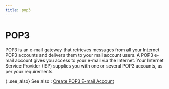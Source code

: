 ```yaml
---
title: pop3
---
```


# POP3


POP3 is an e-mail gateway that retrieves messages from all your Internet  POP3 accounts and delivers them to your mail account users. A POP3 e-mail  account gives you access to your e-mail via the Internet. Your Internet  Service Provider (ISP)  supplies you with one or several POP3 accounts, as per your requirements.


{:.see_also}
See also
: [Create  POP3 E-mail Account]({{site.eml_baseurl}}/create-pop3-e-mail-accounts/create_pop3_e_mail_account.html)
